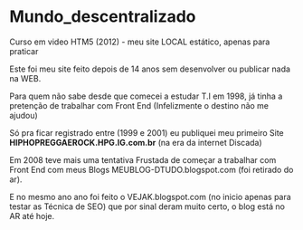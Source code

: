 # Mundo_descentralizado
 Curso em video HTM5 (2012) - meu site LOCAL estático, apenas para praticar 
 
 Este foi meu site feito depois de 14 anos sem desenvolver ou publicar nada na WEB.
 
 Para quem não sabe desde que comecei a estudar T.I em 1998, já tinha a pretenção de trabalhar com Front End (Infelizmente o destino não me ajudou)
 
 Só pra ficar registrado entre (1999 e 2001) eu publiquei meu primeiro Site __HIPHOPREGGAEROCK.HPG.IG.com.br__ (na era da internet Discada)
 
 Em 2008 teve mais uma tentativa Frustada de começar a trabalhar com Front End com meus Blogs MEUBLOG-DTUDO.blogspot.com (foi retirado do ar). 
 
 E no mesmo ano ano foi feito o VEJAK.blogspot.com (no inicio apenas para testar as Técnica de SEO) que por sinal deram muito certo, o blog está no AR até hoje.
